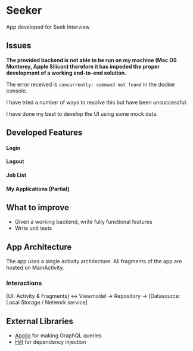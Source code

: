 # Seeker

App developed for Seek Interview

## Issues
**The provided backend is not able to be run on my machine (Mac OS Monterey, Apple Silicon) therefore it has impeded the proper development of a working end-to-end solution.**

The error received is ``concurrently: command not found`` in the docker console.

I have tried a number of ways to resolve this but have been unsuccessful. 

I have done my best to develop the UI using some mock data.

## Developed Features
#### Login
#### Logout
#### Job List
#### My Applications [Partial]

## What to improve
- Given a working backend, write fully functional features
- Write unit tests

## App Architecture

The app uses a single activity architecture. All fragments of the app are hosted on MainActivity.

### Interactions 

[UI: Activity & Fragments] <-> Viewmodel -> Repository -> [Datasource: Local Storage / Network service]

## External Libraries 
- [Apollo](https://www.apollographql.com/docs/kotlin/tutorial/00-introduction/) for making GraphQL queries
- [Hilt](https://dagger.dev/hilt/) for dependency injection

